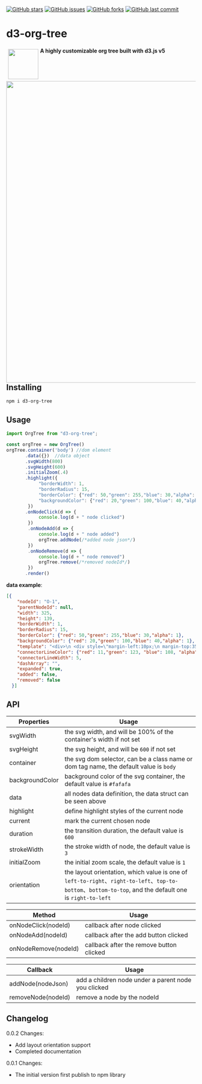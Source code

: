 [![GitHub stars](https://img.shields.io/github/stars/benyasin/d3-org-tree.svg?style=flat-square)](https://github.com/benyasin/d3-org-tree/stargazers)
[![GitHub issues](https://img.shields.io/github/issues/benyasin/d3-org-tree.svg?style=flat-square)](https://github.com/benyasin/d3-org-tree/issues)
[![GitHub forks](https://img.shields.io/github/forks/benyasin/d3-org-tree.svg?style=flat-square)](https://github.com/benyasin/d3-org-tree/network)
[![GitHub last commit](https://img.shields.io/github/last-commit/benyasin/d3-org-tree.svg?style=flat-square)](https://github.com/benyasin/d3-org-tree)

# d3-org-tree


<img src="https://user-images.githubusercontent.com/1866848/87675987-a08a3000-c7aa-11ea-93f4-6e164c3b0823.png" align="left" width="80px" hspace="5" vspace="5">

#### A highly customizable org tree built with d3.js v5

<br>

<img src="https://user-images.githubusercontent.com/1866848/87683987-4f7f3980-c7b4-11ea-884b-20a3ccd3717c.gif" align="left" width="800px">

## Installing

```
npm i d3-org-tree
```

## Usage

```javascript
import OrgTree from "d3-org-tree";

const orgTree = new OrgTree()
orgTree.container('body') //dom element
       .data({})  //data object
       .svgWidth(800)
       .svgHeight(600)
       .initialZoom(.4)
       .highlight({
            "borderWidth": 1,
            "borderRadius": 15,
            "borderColor": {"red": 50,"green": 255,"blue": 30,"alpha": 1},
            "backgroundColor": {"red": 20,"green": 100,"blue": 40,"alpha": 1}
        })
       .onNodeClick(d => {
            console.log(d + " node clicked")
        })
        .onNodeAdd(d => {
            console.log(d + " node added")
            orgTree.addNode(/*added node json*/)
        })
        .onNodeRemove(d => {
            console.log(d + " node removed")
            orgTree.remove(/*removed nodeId*/)
        })
       .render()
```

**data example**:
```json
[{
    "nodeId": "O-1",
    "parentNodeId": null,
    "width": 325,
    "height": 139,
    "borderWidth": 1,
    "borderRadius": 15,
    "borderColor": {"red": 50,"green": 255,"blue": 30,"alpha": 1},
    "backgroundColor": {"red": 20,"green": 100,"blue": 40,"alpha": 1},
    "template": "<div>\n <div style=\"margin-left:10px;\n margin-top:35px;\n font-size:40px;\n font-weight:bold;\n\">Ben</div></div>",
    "connectorLineColor": {"red": 11,"green": 123, "blue": 108, "alpha": 1},
    "connectorLineWidth": 5,
    "dashArray": "",
    "expanded": true,
    "added": false,
    "removed": false
  }]
```
## API
            
|  Properties  | Usage |
|  --- | --- |
|  svgWidth  | the svg width, and will be 100% of the container's width if not set|
|  svgHeight  | the svg height, and will be `600` if not set |
|  container  | the svg dom selector, can be a class name or dom tag name, the default value is `body`|
|  backgroundColor  | background color of the svg container, the default value is `#fafafa` |
|  data  | all nodes data definition, the data struct can be seen above |
|  highlight  | define highlight styles of the current node |
|  current  | mark the current chosen node |
|  duration  | the transition duration, the default value is `600` |
|  strokeWidth  | the stroke width of node, the default value is `3` |
|  initialZoom  | the initial zoom scale, the default value is `1` |
|  orientation  | the layout orientation, which value is one of `left-to-right`、`right-to-left`、`top-to-bottom`、`bottom-to-top`, and the default one is `right-to-left` |

|  Method  | Usage |
|  --- | --- |
|  onNodeClick(nodeId)  | callback after node clicked |
|  onNodeAdd(nodeId)  | callback after the add button clicked |
|  onNodeRemove(nodeId)  | callback after the remove button clicked |

|  Callback  | Usage |
|  --- | --- |
|  addNode(nodeJson)  | add a children node under a parent node you clicked |
|  removeNode(nodeId)  | remove a node by the nodeId |

## Changelog

0.0.2 Changes:

* Add layout orientation support
* Completed documentation

0.0.1 Changes:

* The initial version first publish to npm library
